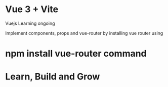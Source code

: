 # Vue 3 + Vite

Vuejs Learning ongoing

Implement components, props and vue-router by installing vue router using 
# npm install vue-router command
# Learn, Build and Grow
